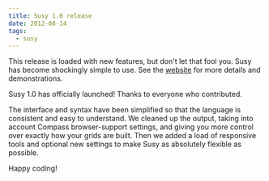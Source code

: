 ```yaml
---
title: Susy 1.0 release
date: 2012-08-14
tags:
  - susy
---
```


This release is loaded with new features,
but don't let that fool you.
Susy has become shockingly simple to use.
See the [website][susy] for more details and demonstrations.

[susy]: https://susy.oddbird.net/

<!-- intro -->

Susy 1.0 has officially launched!
Thanks to everyone who contributed.

The interface and syntax have been simplified
so that the language is consistent and easy to understand.
We cleaned up the output,
taking into account Compass browser-support settings,
and giving you more control over exactly how your grids are built.
Then we added a load of responsive tools
and optional new settings
to make Susy as absolutely flexible as possible.

Happy coding!
